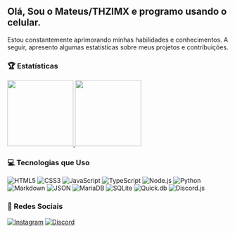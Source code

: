 ## Olá, Sou o Mateus/THZIMX e programo usando o celular.

Estou constantemente aprimorando minhas habilidades e conhecimentos. A seguir, apresento algumas estatísticas sobre meus projetos e contribuições.

### 🏆 Estatísticas
<div>
  <a href="https://github.com/THZIMX">
    <img src="https://github-readme-stats.vercel.app/api?username=THZIMX&show_icons=true&hide_title=true&hide_border=true&count_private=true&theme=graywhite&text_color=ffffff&icon_color=1cfc77&bg_color=232323&hide=prs&ring_color=1cfc77" height="150px"/>
    <img src="https://github-readme-stats.vercel.app/api/top-langs/?username=THZIMX&layout=compact&hide_title=true&hide_border=true&theme=graywhite&text_color=ffffff&bg_color=232323&title_color=ffffff" height="150px"/>
  </a>
</div>

### 💻 Tecnologias que Uso

![HTML5](https://img.shields.io/badge/HTML5-e34f26?style=flat&logo=html5&logoColor=white)
![CSS3](https://img.shields.io/badge/CSS3-1572b6?style=flat&logo=css3&logoColor=white)
![JavaScript](https://img.shields.io/badge/JavaScript-F7DF1E?style=flat&logo=javascript&logoColor=black)
![TypeScript](https://img.shields.io/badge/TypeScript-007acc?style=flat&logo=typescript&logoColor=white)
![Node.js](https://img.shields.io/badge/Node.js-339933?style=flat&logo=node.js&logoColor=white)
![Python](https://img.shields.io/badge/Python-3776AB?style=flat&logo=python&logoColor=white)
![Markdown](https://img.shields.io/badge/Markdown-000000?style=flat&logo=markdown&logoColor=white)
![JSON](https://img.shields.io/badge/JSON-000000?style=flat&logo=json&logoColor=white)
![MariaDB](https://img.shields.io/badge/MariaDB-003545?style=flat&logo=mariadb&logoColor=white)
![SQLite](https://img.shields.io/badge/SQLite-003B57?style=flat&logo=sqlite&logoColor=white)
![Quick.db](https://img.shields.io/badge/Quick.db-000000?style=flat&logo=nodedotjs&logoColor=white)
![Discord.js](https://img.shields.io/badge/Discord.js-5865f2?style=flat&logo=discord&logoColor=white)

### 📱 Redes Sociais

[![Instagram](https://img.shields.io/badge/Instagram-E4405F?style=flat&logo=instagram&logoColor=white)](https://www.instagram.com/theeussx_?igsh=ejBrdjdxc292cDkw)
[![Discord](https://img.shields.io/badge/Discord-7289DA?style=flat&logo=discord&logoColor=white)](https://discord.gg/rwWhZ4GjWP)

